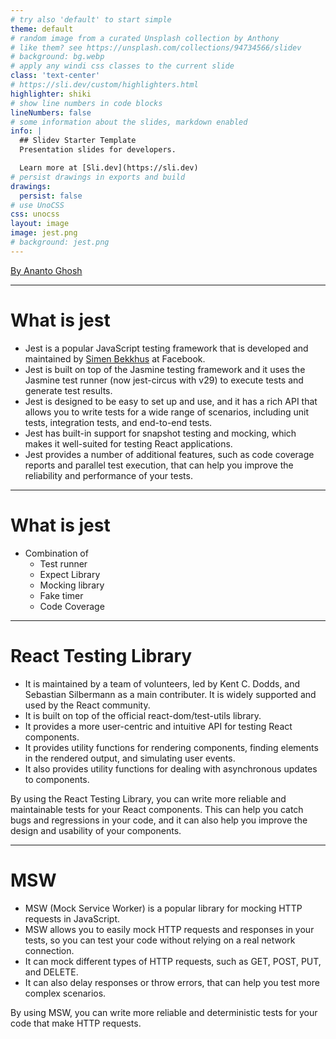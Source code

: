 ```yaml
---
# try also 'default' to start simple
theme: default
# random image from a curated Unsplash collection by Anthony
# like them? see https://unsplash.com/collections/94734566/slidev
# background: bg.webp
# apply any windi css classes to the current slide
class: 'text-center'
# https://sli.dev/custom/highlighters.html
highlighter: shiki
# show line numbers in code blocks
lineNumbers: false
# some information about the slides, markdown enabled
info: |
  ## Slidev Starter Template
  Presentation slides for developers.

  Learn more at [Sli.dev](https://sli.dev)
# persist drawings in exports and build
drawings:
  persist: false
# use UnoCSS
css: unocss
layout: image
image: jest.png
# background: jest.png
---
```


<div class="abs-br m-6 flex gap-2">
  <a href="https://github.com/anantoghosh" target="_blank" alt="GitHub"
    class="bg-gray-900 text-xl icon-btn !border-none text-white p-4 !hover:bg-gray-900">
    By Ananto Ghosh
  </a>
</div>

<!--
The last comment block of each slide will be treated as slide notes. It will be visible and editable in Presenter Mode along with the slide. [Read more in the docs](https://sli.dev/guide/syntax.html#notes)
-->
---

# What is jest

- Jest is a popular JavaScript testing framework that is developed and maintained by [Simen Bekkhus](https://github.com/SimenB) at Facebook.
- Jest is built on top of the Jasmine testing framework and it uses the Jasmine test runner (now jest-circus with v29) to execute tests and generate test results.
- Jest is designed to be easy to set up and use, and it has a rich API that allows you to write tests for a wide range of scenarios, including unit tests, integration tests, and end-to-end tests.
- Jest has built-in support for snapshot testing and mocking, which makes it well-suited for testing React applications.
- Jest provides a number of additional features, such as code coverage reports and parallel test execution, that can help you improve the reliability and performance of your tests.

---

# What is jest

- Combination of
  - Test runner
  - Expect Library
  - Mocking library
  - Fake timer
  - Code Coverage
---

# React Testing Library

- It is maintained by a team of volunteers, led by Kent C. Dodds, and Sebastian Silbermann as a main contributer. It is widely supported and used by the React community.
- It is built on top of the official react-dom/test-utils library.
- It provides a more user-centric and intuitive API for testing React components.
- It provides utility functions for rendering components, finding elements in the rendered output, and simulating user events.
- It also provides utility functions for dealing with asynchronous updates to components.

By using the React Testing Library, you can write more reliable and maintainable tests for your React components. This can help you catch bugs and regressions in your code, and it can also help you improve the design and usability of your components.


---

# MSW

- MSW (Mock Service Worker) is a popular library for mocking HTTP requests in JavaScript.
- MSW allows you to easily mock HTTP requests and responses in your tests, so you can test your code without relying on a real network connection.
- It can mock different types of HTTP requests, such as GET, POST, PUT, and DELETE.
- It can also delay responses or throw errors, that can help you test more complex scenarios.

By using MSW, you can write more reliable and deterministic tests for your code that make HTTP requests.